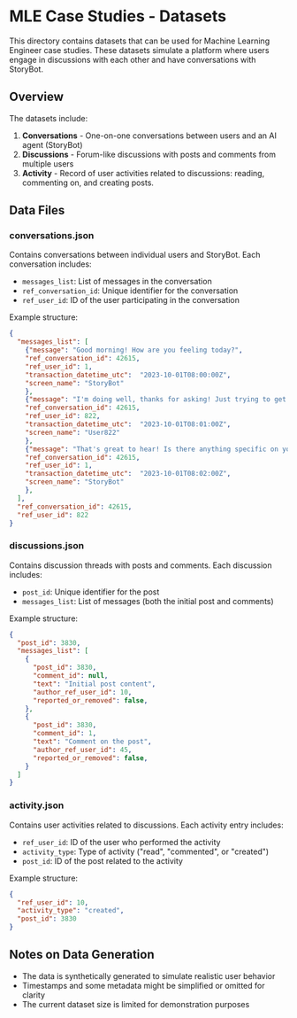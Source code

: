 # MLE Case Studies - Datasets

This directory contains datasets that can be used for Machine Learning Engineer case studies. These datasets simulate a platform where users engage in discussions with each other and have conversations with StoryBot.

## Overview

The datasets include:

1. **Conversations** - One-on-one conversations between users and an AI agent (StoryBot)
2. **Discussions** - Forum-like discussions with posts and comments from multiple users
3. **Activity** - Record of user activities related to discussions: reading, commenting on, and creating posts.

## Data Files

### conversations.json

Contains conversations between individual users and StoryBot. Each conversation includes:

- `messages_list`: List of messages in the conversation
- `ref_conversation_id`: Unique identifier for the conversation
- `ref_user_id`: ID of the user participating in the conversation

Example structure:

```json
{
  "messages_list": [
    {"message": "Good morning! How are you feeling today?",
    "ref_conversation_id": 42615,
    "ref_user_id": 1,
    "transaction_datetime_utc":  "2023-10-01T08:00:00Z",
    "screen_name": "StoryBot"
    },
    {"message": "I'm doing well, thanks for asking! Just trying to get through the day.",
    "ref_conversation_id": 42615,
    "ref_user_id": 822,
    "transaction_datetime_utc":  "2023-10-01T08:01:00Z",
    "screen_name": "User822"
    },
    {"message": "That's great to hear! Is there anything specific on your mind?",
    "ref_conversation_id": 42615,
    "ref_user_id": 1,
    "transaction_datetime_utc":  "2023-10-01T08:02:00Z",
    "screen_name": "StoryBot"
    },
  ],
  "ref_conversation_id": 42615,
  "ref_user_id": 822
}
```

### discussions.json

Contains discussion threads with posts and comments. Each discussion includes:

- `post_id`: Unique identifier for the post
- `messages_list`: List of messages (both the initial post and comments)

Example structure:

```json
{
  "post_id": 3830,
  "messages_list": [
    {
      "post_id": 3830,
      "comment_id": null,
      "text": "Initial post content",
      "author_ref_user_id": 10,
      "reported_or_removed": false,
    },
    {
      "post_id": 3830,
      "comment_id": 1,
      "text": "Comment on the post",
      "author_ref_user_id": 45,
      "reported_or_removed": false,
    }
  ]
}
```

### activity.json

Contains user activities related to discussions. Each activity entry includes:

- `ref_user_id`: ID of the user who performed the activity
- `activity_type`: Type of activity ("read", "commented", or "created")
- `post_id`: ID of the post related to the activity

Example structure:

```json
{
  "ref_user_id": 10,
  "activity_type": "created",
  "post_id": 3830
}
```
## Notes on Data Generation

- The data is synthetically generated to simulate realistic user behavior
- Timestamps and some metadata might be simplified or omitted for clarity
- The current dataset size is limited for demonstration purposes
